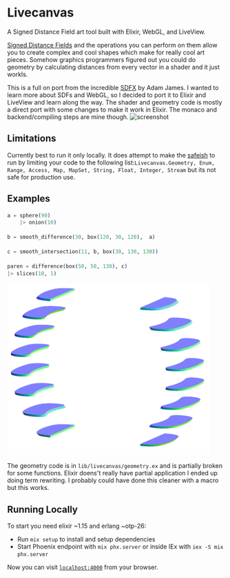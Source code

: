 # Livecanvas

A Signed Distance Field art tool built with Elixir, WebGL, and LiveView.

[Signed Distance Fields](https://iquilezles.org/articles/distfunctions/) and the operations you can perform on them allow you to create complex and cool shapes which make for really cool art pieces. Somehow graphics programmers figured out you could do geometry by calculating distances from every vector in a shader and it just workls.

This is a full on port from the incredible [SDFX](https://github.com/adam-james-v/sdfx) by Adam James. I wanted to learn more about SDFs and WebGL, so I decided to port it to Elixir and LiveView and learn along the way. The shader and geometry code is mostly a direct port with some changes to make it work in Elixir. The monaco and backend/compiling steps are mine though.
![screenshot](https://github.com/jeregrine/livecanvas/assets/100886/a90049d2-17cf-4fa8-baf6-c327812f5611)

## Limitations

Currently best to run it only locally. It does attempt to make the [safeish](https://github.com/robinhilliard/safeish) to run by limiting your code to the following list:`Livecanvas.Geometry, Enum, Range, Access, Map, MapSet, String, Float, Integer, Stream` but its not safe for production use.

## Examples

```elixir
a = sphere(90)
    |> onion(10)

b = smooth_difference(30, box(120, 30, 120),  a)

c = smooth_intersection(11, b, box(30, 130, 130))

paren = difference(box(50, 50, 130), c)
|> slices(10, 1)
```
<img src="example.png" height="400" />

The geometry code is in `lib/livecanvas/geometry.ex` and is partially broken for some functions. Elixir doens't really have partial application I ended up doing term rewriting. I probably could have done this cleaner with a macro but this works.

## Running Locally
To start you need elixir ~1.15 and erlang ~otp-26:

  * Run `mix setup` to install and setup dependencies
  * Start Phoenix endpoint with `mix phx.server` or inside IEx with `iex -S mix phx.server`

Now you can visit [`localhost:4000`](http://localhost:4000) from your browser.
